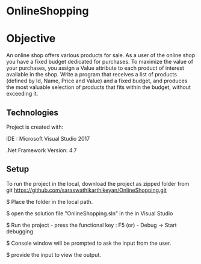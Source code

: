 # OnlineShopping

# Objective
An online shop offers various products for sale. 
As a user of the online shop you have a fixed budget dedicated for purchases. 
To maximize the value of your purchases, you assign a Value attribute to each product of interest available in the shop. 
Write a program that receives a list of products (defined by Id, Name, Price and Value) and a fixed budget, and produces the most valuable selection of products that fits within the budget, without exceeding it. 

## Technologies
Project is created with:

 IDE : Microsoft Visual Studio 2017 
 
.Net Framework Version: 4.7

## Setup
To run the project in the local, download the project as zipped folder from git
https://github.com/saraswathikarthikeyan/OnlineShopping.git

$ Place the folder in the local path.

$ open the solution file "OnlineShopping.sln" in the in Visual Studio 

$ Run the project - press the functional key : F5 (or)
                  - Debug -> Start debugging
                  
$ Console window will be prompted to ask the input from the user.

$ provide the input to view the output.
